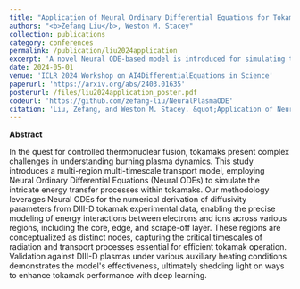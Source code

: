 ```yaml
---
title: "Application of Neural Ordinary Differential Equations for Tokamak Plasma Dynamics Analysis"
authors: "<b>Zefang Liu</b>, Weston M. Stacey"
collection: publications
category: conferences
permalink: /publication/liu2024application
excerpt: 'A novel Neural ODE-based model is introduced for simulating tokamak plasma dynamics, offering precise energy transfer analysis crucial for advancing controlled thermonuclear fusion.'
date: 2024-05-01
venue: 'ICLR 2024 Workshop on AI4DifferentialEquations in Science'
paperurl: 'https://arxiv.org/abs/2403.01635'
posterurl: /files/liu2024application_poster.pdf
codeurl: 'https://github.com/zefang-liu/NeuralPlasmaODE'
citation: 'Liu, Zefang, and Weston M. Stacey. &quot;Application of Neural Ordinary Differential Equations for Tokamak Plasma Dynamics Analysis.&quot; <i>arXiv preprint arXiv:2403.01635</i> (2024).'
---
```


**Abstract**

In the quest for controlled thermonuclear fusion, tokamaks present complex challenges in understanding burning plasma dynamics. This study introduces a multi-region multi-timescale transport model, employing Neural Ordinary Differential Equations (Neural ODEs) to simulate the intricate energy transfer processes within tokamaks. Our methodology leverages Neural ODEs for the numerical derivation of diffusivity parameters from DIII-D tokamak experimental data, enabling the precise modeling of energy interactions between electrons and ions across various regions, including the core, edge, and scrape-off layer. These regions are conceptualized as distinct nodes, capturing the critical timescales of radiation and transport processes essential for efficient tokamak operation. Validation against DIII-D plasmas under various auxiliary heating conditions demonstrates the model's effectiveness, ultimately shedding light on ways to enhance tokamak performance with deep learning.
